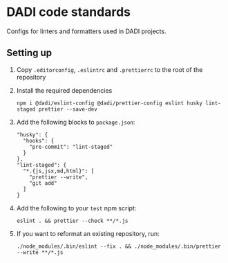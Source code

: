 # DADI code standards

Configs for linters and formatters used in DADI projects.

## Setting up

1. Copy `.editorconfig`, `.eslintrc` and `.prettierrc` to the root of the repository

1. Install the required dependencies

   ```
   npm i @dadi/eslint-config @dadi/prettier-config eslint husky lint-staged prettier --save-dev
   ```

1. Add the following blocks to `package.json`:

   ```
   "husky": {
     "hooks": {
       "pre-commit": "lint-staged"
     }
   },
   "lint-staged": {
     "*.{js,jsx,md,html}": [
       "prettier --write",
       "git add"
     ]
   }
   ```

1. Add the following to your `test` npm script:

   ```
   eslint . && prettier --check **/*.js
   ```

1. If you want to reformat an existing repository, run:

   ```
   ./node_modules/.bin/eslint --fix . && ./node_modules/.bin/prettier --write **/*.js
   ```
